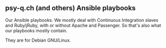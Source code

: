 ## psy-q.ch (and others) Ansible playbooks

Our Ansible playbooks. We mostly deal with Continuous Integration slaves and Ruby/jRuby, with or without Apache and Passenger. So that's also what our playbooks mostly contain.


They are for Debian GNU/Linux.
